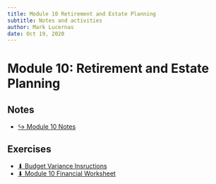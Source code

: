 ```yaml
---
title: Module 10 Retirement and Estate Planning
subtitle: Notes and activities
author: Mark Lucernas
date: Oct 19, 2020
---
```



# Module 10: Retirement and Estate Planning

## Notes

- [↪ Module 10 Notes](notes)

## Exercises

- [⬇ Budget Variance Insructions](file:../../../../../files/fall-2020/BUSE-120/module-10/budget_variance_instructions.pdf)
- [⬇ Module 10 Financial Worksheet](file:../../../../../files/fall-2020/BUSE-120/module-10/financial_worksheets_module-10.xlsx)

